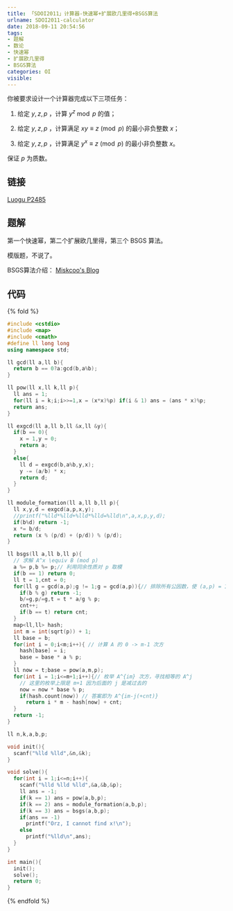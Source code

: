 ```yaml
---
title: 「SDOI2011」计算器-快速幂+扩展欧几里得+BSGS算法
urlname: SDOI2011-calculator
date: 2018-09-11 20:54:56
tags:
- 题解
- 数论
- 快速幂
- 扩展欧几里得
- BSGS算法
categories: OI
visible:
---
```


你被要求设计一个计算器完成以下三项任务：

1. 给定 $y,z,p$ ，计算 $y^z \bmod p$ 的值；

2. 给定 $y,z,p$ ，计算满足 $xy \equiv z \pmod p$ 的最小非负整数 $x$；

3. 给定 $y,z,p$ ，计算满足 $y^x \equiv z \pmod p$ 的最小非负整数 $x$。

保证 $p$ 为质数。

<!-- more -->

## 链接

[Luogu P2485](https://www.luogu.org/problemnew/show/P2485)

## 题解

第一个快速幂，第二个扩展欧几里得，第三个 $\text{BSGS}$ 算法。

模版题，不说了。

BSGS算法介绍： [Miskcoo's Blog](http://blog.miskcoo.com/2015/05/discrete-logarithm-problem)

## 代码

{% fold %}
```cpp
#include <cstdio>
#include <map>
#include <cmath>
#define ll long long
using namespace std;

ll gcd(ll a,ll b){
  return b == 0?a:gcd(b,a%b);
}

ll pow(ll x,ll k,ll p){
  ll ans = 1;
  for(ll i = k;i;i>>=1,x = (x*x)%p) if(i & 1) ans = (ans * x)%p;
  return ans;
}

ll exgcd(ll a,ll b,ll &x,ll &y){
  if(b == 0){
    x = 1,y = 0;
    return a;
  }
  else{
    ll d = exgcd(b,a%b,y,x);
    y -= (a/b) * x;
    return d;
  }
}

ll module_formation(ll a,ll b,ll p){
  ll x,y,d = exgcd(a,p,x,y);
  //printf("%lld*%lld+%lld*%lld=%lld\n",a,x,p,y,d);
  if(b%d) return -1;
  x *= b/d;
  return (x % (p/d) + (p/d)) % (p/d);
}

ll bsgs(ll a,ll b,ll p){
  // 求解 A^x \equiv B (mod p)
  a %= p,b %= p;// 利用同余性质对 p 取模
  if(b == 1) return 0;
  ll t = 1,cnt = 0;
  for(ll g = gcd(a,p);g != 1;g = gcd(a,p)){// 排除所有公因数，使 (a,p) = 1
    if(b % g) return -1;
    b/=g,p/=g,t = t * a/g % p;
    cnt++;
    if(b == t) return cnt;
  }
  map<ll,ll> hash;
  int m = int(sqrt(p)) + 1;
  ll base = b;
  for(int i = 0;i<m;i++){ // 计算 A 的 0 -> m-1 次方
    hash[base] = i;
    base = base * a % p;
  }
  ll now = t;base = pow(a,m,p);
  for(int i = 1;i<=m+1;i++){// 枚举 A^{im} 次方，寻找相等的 A^j
    // 这里的枚举上限是 m+1 因为后面的 j 是减过去的
    now = now * base % p;
    if(hash.count(now)) // 答案即为 A^{im-j(+cnt)}
      return i * m - hash[now] + cnt;
  }
  return -1;
}

ll n,k,a,b,p;

void init(){
  scanf("%lld %lld",&n,&k);
}

void solve(){
  for(int i = 1;i<=n;i++){
    scanf("%lld %lld %lld",&a,&b,&p);
    ll ans = -1;
    if(k == 1) ans = pow(a,b,p);  
    if(k == 2) ans = module_formation(a,b,p);
    if(k == 3) ans = bsgs(a,b,p);
    if(ans == -1)
      printf("Orz, I cannot find x!\n");
    else
      printf("%lld\n",ans);
  }
}

int main(){
  init();
  solve();
  return 0;
}
```
{% endfold %}